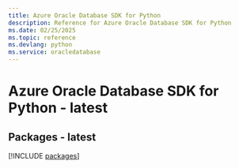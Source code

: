 ```yaml
---
title: Azure Oracle Database SDK for Python
description: Reference for Azure Oracle Database SDK for Python
ms.date: 02/25/2025
ms.topic: reference
ms.devlang: python
ms.service: oracledatabase
---
```

# Azure Oracle Database SDK for Python - latest
## Packages - latest
[!INCLUDE [packages](oracle-database-index.md)]